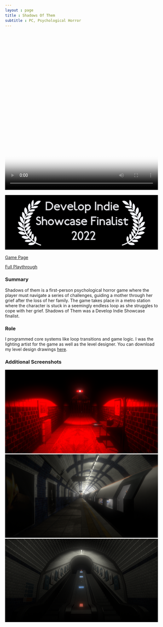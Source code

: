 ```yaml
---
layout : page
title : Shadows Of Them
subtitle : PC, Psychological Horror 
---
```


<video width="100%" height="520" controls poster="/assets/img/SOT1.png">
  <source src="/assets/img/ShadowsOfThemTrailer.mp4" type="video/mp4">
</video>

![Develop](/assets/img/DevelopIndieShowcase.png)

[Game Page](https://national-film-tv-school.itch.io/shadows-of-them)

[Full Playthrough](https://www.youtube.com/watch?v=3B0dRZvO7ik)

### Summary

Shadows of them is a first-person psychological horror game where the player must navigate a series of challenges, guiding a mother through her grief after the loss of her family. The game takes place in a metro station where the character is stuck in a seemingly endless loop as she struggles to cope with her grief. Shadows of Them was a Develop Indie Showcase finalist.

### Role

I programmed core systems like loop transitions and game logic. I was the lighting artist for the game as well as the level designer. You can download my level design drawings [here](/assets/img/LoopMapsCombined.pdf).

### Additional Screenshots

![SOT1](/assets/img/SOT1.png) <br>
![SOT2](/assets/img/SOT2.png) <br>
![SOT3](/assets/img/SOT3.png) <br>
